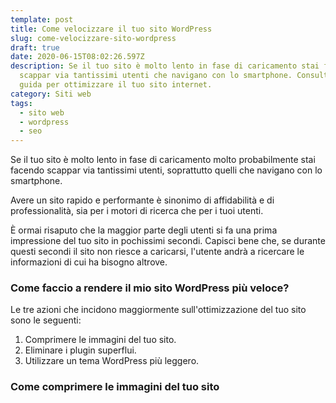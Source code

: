 ```yaml
---
template: post
title: Come velocizzare il tuo sito WordPress
slug: come-velocizzare-sito-wordpress
draft: true
date: 2020-06-15T08:02:26.597Z
description: Se il tuo sito è molto lento in fase di caricamento stai facendo
  scappar via tantissimi utenti che navigano con lo smartphone. Consulta questa
  guida per ottimizzare il tuo sito internet.
category: Siti web
tags:
  - sito web
  - wordpress
  - seo
---
```

Se il tuo sito è molto lento in fase di caricamento molto probabilmente stai facendo scappar via tantissimi utenti, soprattutto quelli che navigano con lo smartphone. 

Avere un sito rapido e performante è sinonimo di affidabilità e di professionalità, sia per i motori di ricerca che per i tuoi utenti.

È ormai risaputo che la maggior parte degli utenti si fa una prima impressione del tuo sito in pochissimi secondi. Capisci bene che, se durante questi secondi il sito non riesce a caricarsi, l'utente andrà a ricercare le informazioni di cui ha bisogno altrove.

### Come faccio a rendere il mio sito WordPress più veloce?

Le tre azioni che incidono maggiormente sull'ottimizzazione del tuo sito sono le seguenti:

1. Comprimere le immagini del tuo sito.
1. Eliminare i plugin superflui.
1. Utilizzare un tema WordPress più leggero.

### Come comprimere le immagini del tuo sito
